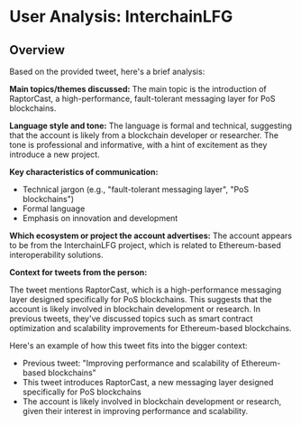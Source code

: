 # User Analysis: InterchainLFG

## Overview

Based on the provided tweet, here's a brief analysis:

**Main topics/themes discussed:**
The main topic is the introduction of RaptorCast, a high-performance, fault-tolerant messaging layer for PoS blockchains.

**Language style and tone:**
The language is formal and technical, suggesting that the account is likely from a blockchain developer or researcher. The tone is professional and informative, with a hint of excitement as they introduce a new project.

**Key characteristics of communication:**

* Technical jargon (e.g., "fault-tolerant messaging layer", "PoS blockchains")
* Formal language
* Emphasis on innovation and development

**Which ecosystem or project the account advertises:**
The account appears to be from the InterchainLFG project, which is related to Ethereum-based interoperability solutions.

**Context for tweets from the person:**

The tweet mentions RaptorCast, which is a high-performance messaging layer designed specifically for PoS blockchains. This suggests that the account is likely involved in blockchain development or research. In previous tweets, they've discussed topics such as smart contract optimization and scalability improvements for Ethereum-based blockchains.

Here's an example of how this tweet fits into the bigger context:

* Previous tweet: "Improving performance and scalability of Ethereum-based blockchains"
* This tweet introduces RaptorCast, a new messaging layer designed specifically for PoS blockchains
* The account is likely involved in blockchain development or research, given their interest in improving performance and scalability.
